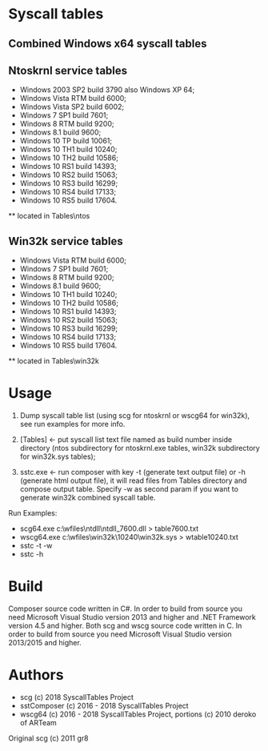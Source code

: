 
# Syscall tables
## Combined Windows x64 syscall tables

## Ntoskrnl service tables

+ Windows 2003 SP2 build 3790 also Windows XP 64;
+ Windows Vista RTM build 6000;
+ Windows Vista SP2 build 6002;
+ Windows 7 SP1 build 7601;
+ Windows 8 RTM build 9200;
+ Windows 8.1 build 9600;
+ Windows 10 TP build 10061;
+ Windows 10 TH1 build 10240;
+ Windows 10 TH2 build 10586;
+ Windows 10 RS1 build 14393;
+ Windows 10 RS2 build 15063;
+ Windows 10 RS3 build 16299;
+ Windows 10 RS4 build 17133;
+ Windows 10 RS5 build 17604.

** located in Tables\ntos

## Win32k service tables

+ Windows Vista RTM build 6000;
+ Windows 7 SP1 build 7601;
+ Windows 8 RTM build 9200;
+ Windows 8.1 build 9600;
+ Windows 10 TH1 build 10240;
+ Windows 10 TH2 build 10586;
+ Windows 10 RS1 build 14393;
+ Windows 10 RS2 build 15063;
+ Windows 10 RS3 build 16299;
+ Windows 10 RS4 build 17133;
+ Windows 10 RS5 build 17604.

** located in Tables\win32k

# Usage

1) Dump syscall table list (using scg for ntoskrnl or wscg64 for win32k), see run examples for more info.  
2) [Tables] <- put syscall list text file named as build number inside directory (ntos subdirectory for ntoskrnl.exe tables, win32k subdirectory for win32k.sys tables);

3) sstc.exe <- run composer with key -t (generate text output file) or -h (generate html output file), it will read files from Tables directory and compose output table. Specify -w as second param if you want to generate win32k combined syscall table.

Run Examples:
* scg64.exe c:\wfiles\ntdll\ntdll_7600.dll > table7600.txt 
* wscg64.exe c:\wfiles\win32k\10240\win32k.sys > wtable10240.txt
* sstc -t -w
* sstc -h

# Build

Composer source code written in C#. In order to build from source you need Microsoft Visual Studio version 2013 and higher and .NET Framework version 4.5 and higher. Both scg and wscg source code written in C. In order to build from source you need Microsoft Visual Studio version 2013/2015 and higher.

# Authors

+ scg (c) 2018 SyscallTables Project
+ sstComposer (c) 2016 - 2018 SyscallTables Project
+ wscg64 (c) 2016 - 2018 SyscallTables Project, portions (c) 2010 deroko of ARTeam

Original scg (c) 2011 gr8

